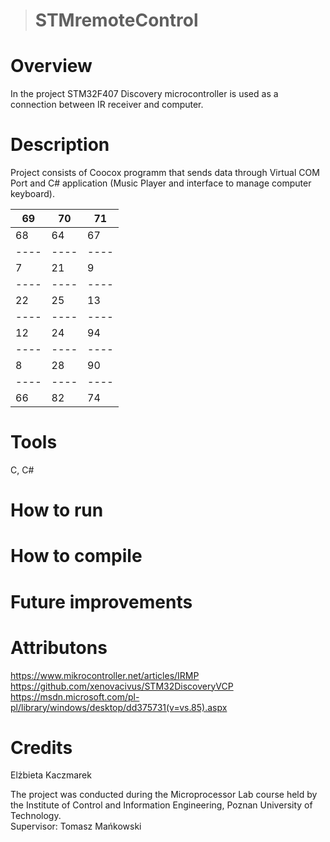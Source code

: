 ># STMremoteControl

# Overview
In the project STM32F407 Discovery microcontroller is used as a connection between IR receiver and computer.

# Description
Project consists of Coocox programm that sends data through Virtual COM Port and C# application (Music Player and interface to manage computer keyboard).

| 69 | 70 | 71 |
|----|----|----|
| 68 | 64 | 67 |
|----|----|----|
|  7 | 21 |  9 |
|----|----|----|
| 22 | 25 | 13 |
|----|----|----|
| 12 | 24 | 94 |
|----|----|----|
|  8 | 28 | 90 |
|----|----|----|
| 66 | 82 | 74 |

# Tools
C, C#

# How to run

# How to compile

# Future improvements


# Attributons
https://www.mikrocontroller.net/articles/IRMP <br />
https://github.com/xenovacivus/STM32DiscoveryVCP
https://msdn.microsoft.com/pl-pl/library/windows/desktop/dd375731(v=vs.85).aspx

# Credits
Elżbieta Kaczmarek <br />

The project was conducted during the Microprocessor Lab course held by the Institute of Control and Information Engineering, Poznan University of Technology. <br />
Supervisor: Tomasz Mańkowski





